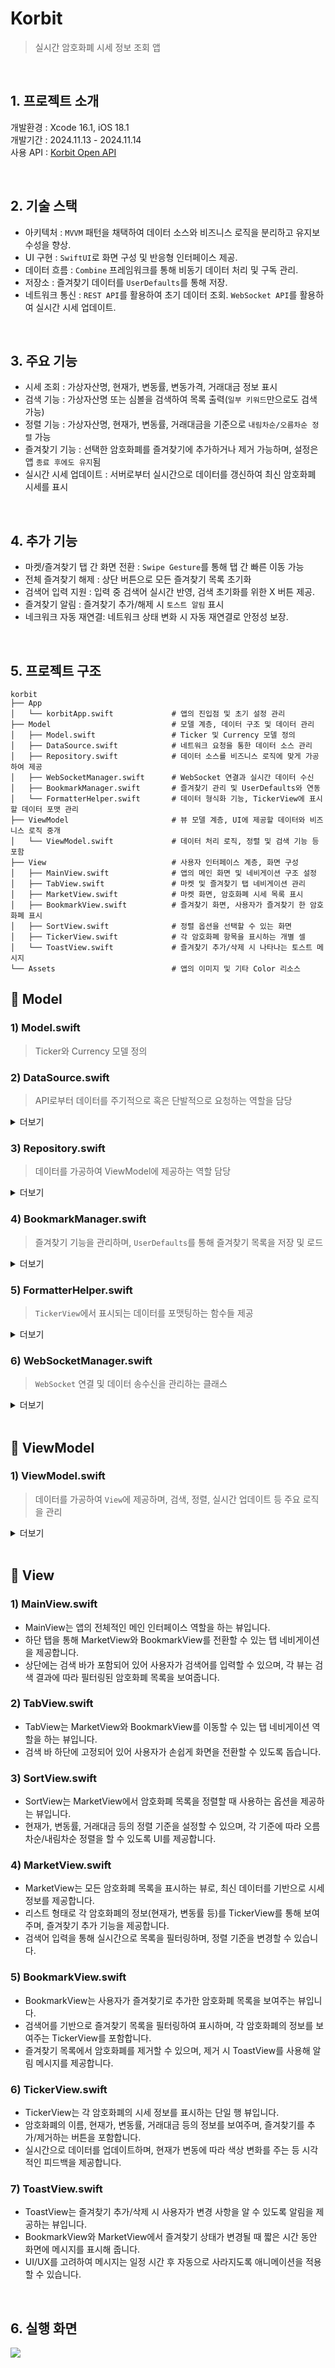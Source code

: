 
# Korbit
> 실시간 암호화폐 시세 정보 조회 앱  

<br>

## 1. 프로젝트 소개

개발환경 : Xcode 16.1, iOS 18.1  
개발기간 : 2024.11.13 - 2024.11.14  
사용 API : [Korbit Open API](https://docs.korbit.co.kr/ "korbit")   

<br>

## 2. 기술 스택

- 아키텍처 : `MVVM` 패턴을 채택하여 데이터 소스와 비즈니스 로직을 분리하고 유지보수성을 향상.
- UI 구현 : `SwiftUI`로 화면 구성 및 반응형 인터페이스 제공.
- 데이터 흐름 : `Combine` 프레임워크를 통해 비동기 데이터 처리 및 구독 관리.
- 저장소 : 즐겨찾기 데이터를 `UserDefaults`를 통해 저장.
- 네트워크 통신 : `REST API`를 활용하여 초기 데이터 조회. `WebSocket API`를 활용하여 실시간 시세 업데이트.

<br>

## 3. 주요 기능

- 시세 조회 : 가상자산명, 현재가, 변동률, 변동가격, 거래대금 정보 표시
- 검색 기능 : 가상자산명 또는 심볼을 검색하여 목록 출력(`일부 키워드`만으로도 검색 가능)
- 정렬 기능 : 가상자산명, 현재가, 변동률, 거래대금을 기준으로 `내림차순/오름차순 정렬` 가능
- 즐겨찾기 기능 : 선택한 암호화폐를 즐겨찾기에 추가하거나 제거 가능하며, 설정은 앱 `종료 후에도 유지`됨
- 실시간 시세 업데이트 : 서버로부터 실시간으로 데이터를 갱신하여 최신 암호화폐 시세를 표시

<br>

## 4. 추가 기능

- 마켓/즐겨찾기 탭 간 화면 전환 : `Swipe Gesture`를 통해 탭 간 빠른 이동 가능
- 전체 즐겨찾기 해제 : 상단 버튼으로 모든 즐겨찾기 목록 초기화
- 검색어 입력 지원 : 입력 중 검색어 실시간 반영, 검색 초기화를 위한 X 버튼 제공.
- 즐겨찾기 알림 : 즐겨찾기 추가/해제 시 `토스트 알림` 표시
- 네크워크 자동 재연결: 네트워크 상태 변화 시 자동 재연결로 안정성 보장.

<br>

## 5. 프로젝트 구조

```
korbit  
├── App  
│   └── korbitApp.swift             # 앱의 진입점 및 초기 설정 관리  
├── Model                           # 모델 계층, 데이터 구조 및 데이터 관리  
│   ├── Model.swift                 # Ticker 및 Currency 모델 정의  
│   ├── DataSource.swift            # 네트워크 요청을 통한 데이터 소스 관리  
│   ├── Repository.swift            # 데이터 소스를 비즈니스 로직에 맞게 가공하여 제공
│   ├── WebSocketManager.swift      # WebSocket 연결과 실시간 데이터 수신
│   ├── BookmarkManager.swift       # 즐겨찾기 관리 및 UserDefaults와 연동  
│   └── FormatterHelper.swift       # 데이터 형식화 기능, TickerView에 표시할 데이터 포맷 관리  
├── ViewModel                       # 뷰 모델 계층, UI에 제공할 데이터와 비즈니스 로직 중개  
│   └── ViewModel.swift             # 데이터 처리 로직, 정렬 및 검색 기능 등 포함  
├── View                            # 사용자 인터페이스 계층, 화면 구성  
│   ├── MainView.swift              # 앱의 메인 화면 및 네비게이션 구조 설정  
│   ├── TabView.swift               # 마켓 및 즐겨찾기 탭 네비게이션 관리  
│   ├── MarketView.swift            # 마켓 화면, 암호화폐 시세 목록 표시  
│   ├── BookmarkView.swift          # 즐겨찾기 화면, 사용자가 즐겨찾기 한 암호화폐 표시  
│   ├── SortView.swift              # 정렬 옵션을 선택할 수 있는 화면  
│   ├── TickerView.swift            # 각 암호화폐 항목을 표시하는 개별 셀  
│   └── ToastView.swift             # 즐겨찾기 추가/삭제 시 나타나는 토스트 메시지  
└── Assets                          # 앱의 이미지 및 기타 Color 리소스  
```

## 📂 Model

### 1) Model.swift 
> Ticker와 Currency 모델 정의

### 2) DataSource.swift 
> API로부터 데이터를 주기적으로 혹은 단발적으로 요청하는 역할을 담당

<details>
<summary> 더보기 </summary>

#### DataSource 클래스
- `DataSource`는 `DataSourceProtocol`을 구현하는 `final class`로, 실제 API 호출을 수행하여 데이터를 가져오는 기능을 담당합니다.
    
#### fetchData 메서드
- 주어진 URL에서 데이터를 요청하는 메서드로, 공통적인 REST API 요청 로직을 처리합니다.
- URL이 유효하지 않은 경우 `Fail`을 반환하여 스트림을 종료하지 않고 처리할 수 있도록 합니다.
- 반환된 데이터는 `Publisher`를 통해 상위 로직에서 처리할 수 있습니다.

#### fetchTickers 메서드
- 암호화폐 현재가 데이터를 단발성으로 요청하는 메서드입니다.
- 내부적으로 `fetchData(from:)` 메서드를 호출하며, `tickerURL`을 사용합니다.

#### fetchCurrencies 메서드
- 암호화폐 정보 데이터를 단발성으로 요청하는 메서드입니다.
- `fetchData(from:)` 메서드를 호출하며, `currencyURL`을 사용합니다.

#### connectWebSocket 메서드
- WebSocket 연결을 초기화하여 서버와 실시간 통신을 시작합니다.
- WebSocket URL은 `APIConfig`에서 로드되며, 연결 후 수신 메시지를 대기합니다.

#### sendWebSocketMessage 메서드
- WebSocket 서버로 메시지를 전송하는 메서드입니다.
- 전송할 메시지는 2차원 배열 형태로 JSON으로 변환 후 송신됩니다.

#### receiveWebSocketMessages 메서드
- WebSocket에서 수신한 메시지를 `Combine`의 `Publisher`로 제공하는 메서드입니다.
- WebSocket에서 수신된 데이터를 상위 로직에서 처리할 수 있도록 반환합니다.

#### disconnectWebSocket 메서드
- WebSocket 연결을 종료하는 메서드입니다.
- WebSocket 관련 자원을 해제하여 메모리 누수를 방지합니다.

#### reconnectWebSocket 메서드
- WebSocket 연결을 다시 시도하는 메서드입니다.
- 기존 연결을 종료하고 새 연결을 설정하여 재연결을 처리합니다.

</details>    


### 3) Repository.swift 
> 데이터를 가공하여 ViewModel에 제공하는 역할 담당

<details>
<summary> 더보기 </summary>

#### Repository 클래스
- `Repository`는 `RepositoryProtocol`을 구현하는 클래스이며, `DataSource`를 통해 데이터를 받아 비즈니스 로직에 맞게 가공하여 제공합니다.

#### fetchTickers 메서드, fetchCurrencies 메서드
- `fetchTickers`와 `fetchCurrencies` 메서드는 단발성으로 시세 데이터와 암호화폐 목록 데이터를 요청하고, 데이터를 JSON에서 `Ticker`와 `Currency` 모델로 각각 디코딩하여 반환합니다.
- `tryMap`을 사용해 데이터를 디코딩하며, `handleEvents`를 통해 구독을 `cancellables`에 저장해 메모리 관리가 가능하게 합니다.
- `eraseToAnyPublisher()`로 `AnyPublisher<[Ticker], Error>` 타입으로 반환합니다.

#### fetchTickersWithCurrencies 메서드
- `fetchTickersWithCurrencies` 메서드는 `fetchTickers`와 `fetchCurrencies`를 병합하여 각 `Ticker`에 해당 `Currency`의 전체 이름(`fullName`)을 추가하는 기능을 제공합니다.
- `Publishers.Zip`을 사용해 두 데이터를 병렬로 가져오며, `map`을 통해 `Ticker` 데이터에 `Currency`의 `fullName`을 병합하여 `Ticker` 모델을 보강합니다.
- 병합된 결과는 `AnyPublisher<[Ticker], Error>`로 반환되어, 최종적으로 필요한 데이터를 제공할 수 있습니다.

#### connectWebSocket 메서드
- WebSocket 연결을 초기화하는 메서드입니다.
- `DataSource`의 `connectWebSocket()` 메서드를 호출합니다.

#### disconnectWebSocket 메서드
- WebSocket 연결을 종료하는 메서드입니다.
- `DataSource`의 `disconnectWebSocket()` 메서드를 호출합니다.

#### subscribeToTickers 메서드
- WebSocket에 구독 요청 메시지를 전송하는 메서드입니다.
- 구독할 암호화폐 심볼 리스트를 JSON 형태로 서버에 전송합니다.

#### receiveTickerUpdates 메서드
- WebSocket을 통해 실시간 `Ticker` 데이터를 수신하는 메서드입니다.
- 수신된 데이터를 `Ticker` 모델로 디코딩하여 반환합니다.


</details> 

### 4) BookmarkManager.swift 
> 즐겨찾기 기능을 관리하며, `UserDefaults`를 통해 즐겨찾기 목록을 저장 및 로드

<details>
<summary> 더보기 </summary>

#### BookmarkManager 클래스
- `BookmarkManager`는 사용자가 추가한 즐겨찾기 데이터를 `UserDefaults`에 저장하고 관리하는 기능을 제공합니다.
- `userDefaultsKey`: `UserDefaults`에 저장될 즐겨찾기 항목의 키로, `bookmarkedItems`라는 키를 사용합니다.
- `cancellables`: Combine의 `AnyCancellable` 객체를 저장하는 `Set`으로, 구독을 저장하여 클래스가 해제될 때 자동으로 구독을 취소합니다.

#### bookmarks 프로퍼티
- `bookmarks`는 현재 즐겨찾기에 저장된 항목들을 `Set<String>`으로 관리하는 프로퍼티입니다.
- `UserDefaults`에서 배열 형태로 즐겨찾기를 불러와 `Set`으로 변환하여 관리하며, 새 값을 설정할 때는 `UserDefaults`에 저장합니다.

#### addBookmark 메서드
- `addBookmark` 메서드는 특정 항목을 즐겨찾기에 추가하는 비동기 메서드입니다.
- 비동기 `Just`를 사용하여 백그라운드 스레드에서 업데이트를 처리하고, 성공 여부를 `AnyPublisher<Bool, Never>`로 반환하여 Combine 스트림으로 관리할 수 있도록 합니다.

#### removeBookmark 메서드
- `removeBookmark` 메서드는 특정 항목을 즐겨찾기에서 제거하는 비동기 메서드입니다.
- `addBookmark`와 유사하게 `Just`를 사용하여 비동기로 `UserDefaults`를 업데이트하며, 결과는 `AnyPublisher<Bool, Never>`로 반환됩니다.

#### toggleBookmark 메서드
- `toggleBookmark` 메서드는 특정 항목이 이미 즐겨찾기에 존재하는지 확인하고, 존재하면 `removeBookmark`를, 존재하지 않으면 `addBookmark`를 호출하여 즐겨찾기 상태를 전환합니다.
- 이를 통해 하나의 메서드로 즐겨찾기 상태를 관리할 수 있습니다.

#### isBookmarked 메서드
- `isBookmarked` 메서드는 특정 항목이 현재 즐겨찾기에 추가되어 있는지 여부를 `Bool`로 반환합니다.
  
#### clearAllBookmarks 메서드
- `clearAllBookmarks` 메서드는 모든 즐겨찾기 항목을 삭제하는 메서드로, 비동기로 `UserDefaults`에서 데이터를 제거하고 `AnyPublisher<Void, Never>` 타입으로 반환합니다.

#### getBookmarkCount 메서드
- `getBookmarkCount` 메서드는 현재 즐겨찾기 항목의 개수를 반환합니다.

</details> 

### 5) FormatterHelper.swift 
> `TickerView`에서 표시되는 데이터를 포맷팅하는 함수들 제공

<details>
<summary> 더보기 </summary>

#### formattedValue 함수
- `formattedValue` 함수는 입력값에 다양한 포맷팅 옵션을 적용하여 포맷팅된 문자열과 색상을 포함하는 값을 반환합니다.
- 함수는 `FormattedValueOptions` 옵션을 받아, `천 단위 구분자`, `부호 추가`, `백분율`, `부호에 따른 색상` 등을 적용할 수 있습니다.
- 포맷팅된 문자열을 통해 UI에서 가독성 높은 데이터를 표시할 수 있도록 지원합니다.

</details> 

### 6) WebSocketManager.swift 
> `WebSocket` 연결 및 데이터 송수신을 관리하는 클래스  

<details>
<summary> 더보기 </summary>

#### connect 메서드
- WebSocket 연결을 초기화하는 메서드입니다.
- 연결 후 서버로부터 메시지를 수신할 준비를 합니다.

#### sendMessage 메서드
- WebSocket 서버로 JSON 형식의 메시지를 전송하는 메서드입니다.
- 전송 중 에러가 발생하면 로그에 기록합니다.

#### receiveMessage 메서드
- WebSocket 메시지를 수신하여 처리하는 메서드입니다.
- 문자열 또는 바이너리 메시지를 수신하여 `subject`로 전달합니다.

#### messagePublisher 메서드
- 수신 메시지를 `Combine`의 `Publisher`로 노출하는 메서드입니다.

#### startPing 메서드
- Ping 메시지를 주기적으로 전송하여 연결 상태를 유지합니다.
- Ping 실패 시 WebSocket 연결을 재시도합니다.

#### disconnect 메서드
- WebSocket 연결을 종료하고 관련 리소스를 해제하는 메서드입니다.

#### reconnect 메서드
- WebSocket 연결을 재시작하는 메서드입니다.
- 기존 연결 종료 후 새 연결을 생성합니다.

</details>

<br>

## 📂 ViewModel

### 1) ViewModel.swift 
> 데이터를 가공하여 `View`에 제공하며, 검색, 정렬, 실시간 업데이트 등 주요 로직을 관리

<details>
<summary> 더보기 </summary>

#### fetchTickers 메서드
- 초기 데이터를 단발성으로 가져오는 메서드로, `Repository`의 `fetchTickersWithCurrencies()`를 호출하여 시세 및 통화 데이터를 가져옵니다.
- 데이터가 성공적으로 로드되면, 즐겨찾기 상태와 정렬 기준을 적용하여 `tickers`를 업데이트하고, `isDataLoaded` 값을 `true`로 변경합니다.

#### updateTickers 메서드
- WebSocket에서 수신된 실시간 데이터를 기반으로 `tickers` 배열을 업데이트하는 메서드입니다.
- 기존 데이터와 비교하여 변경된 부분만 업데이트하여 성능을 최적화합니다.

#### connectWebSocketAndSubscribe 메서드
- WebSocket 연결을 초기화하고, 특정 암호화폐 `symbol` 리스트를 구독하는 메서드입니다.
- 실시간 데이터를 수신하며 UI 상태를 지속적으로 업데이트합니다.

#### updateSortOption 메서드
- 정렬 기준을 변경하는 메서드로, 현재 선택된 기준을 다시 선택하면 오름차순/내림차순을 토글하고, 새로운 기준을 선택하면 내림차순으로 설정합니다.
- 변경된 기준에 따라 `sortTickers()`를 호출하여 데이터를 정렬합니다.

#### sortTickers 메서드
- `currentSortOption`에 따라 시세 데이터를 정렬하는 메서드입니다.
- 가상자산명, 현재가, 변동률, 거래대금을 기준으로 오름차순/내림차순 정렬이 가능하며, `currentSortOption`의 값을 사용하여 동적으로 정렬 기준을 결정합니다.
- 사용자 경험을 개선하기 위해 동일한 값일 경우 종목명을 기준으로 재정렬하여 UI 일관성을 유지합니다.

#### toggleBookmark 메서드
- 특정 항목의 즐겨찾기 상태를 토글하는 메서드로, `bookmarkManager.toggleBookmark`를 통해 즐겨찾기 추가/삭제를 수행합니다.
- 즐겨찾기 상태가 변경되면 `tickers` 배열에서 해당 항목을 찾아 상태를 업데이트하고, 성공 시 사용자에게 토스트 메시지를 표시합니다.

#### removeAllBookmarks 메서드
- 모든 즐겨찾기를 초기화하는 메서드로, `bookmarkManager.clearAllBookmarks()`를 호출하여 모든 항목을 삭제합니다.
- 즐겨찾기가 삭제되면 `tickers` 배열에서 모든 항목의 `bookmark` 상태를 초기화하고, 사용자에게 성공 메시지를 표시합니다.

</details> 

<br>

## 📂 View

### 1) MainView.swift

- MainView는 앱의 전체적인 메인 인터페이스 역할을 하는 뷰입니다.
- 하단 탭을 통해 MarketView와 BookmarkView를 전환할 수 있는 탭 네비게이션을 제공합니다.
- 상단에는 검색 바가 포함되어 있어 사용자가 검색어를 입력할 수 있으며, 각 뷰는 검색 결과에 따라 필터링된 암호화폐 목록을 보여줍니다.

### 2) TabView.swift

- TabView는 MarketView와 BookmarkView를 이동할 수 있는 탭 네비게이션 역할을 하는 뷰입니다.
- 검색 바 하단에 고정되어 있어 사용자가 손쉽게 화면을 전환할 수 있도록 돕습니다.

### 3) SortView.swift

- SortView는 MarketView에서 암호화폐 목록을 정렬할 때 사용하는 옵션을 제공하는 뷰입니다.
- 현재가, 변동률, 거래대금 등의 정렬 기준을 설정할 수 있으며, 각 기준에 따라 오름차순/내림차순 정렬을 할 수 있도록 UI를 제공합니다.

### 4) MarketView.swift

- MarketView는 모든 암호화폐 목록을 표시하는 뷰로, 최신 데이터를 기반으로 시세 정보를 제공합니다.
- 리스트 형태로 각 암호화폐의 정보(현재가, 변동률 등)를 TickerView를 통해 보여주며, 즐겨찾기 추가 기능을 제공합니다.
- 검색어 입력을 통해 실시간으로 목록을 필터링하며, 정렬 기준을 변경할 수 있습니다.

### 5) BookmarkView.swift 
- BookmarkView는 사용자가 즐겨찾기로 추가한 암호화폐 목록을 보여주는 뷰입니다.
- 검색어를 기반으로 즐겨찾기 목록을 필터링하여 표시하며, 각 암호화폐의 정보를 보여주는 TickerView를 포함합니다.
- 즐겨찾기 목록에서 암호화폐를 제거할 수 있으며, 제거 시 ToastView를 사용해 알림 메시지를 제공합니다.

### 6) TickerView.swift

- TickerView는 각 암호화폐의 시세 정보를 표시하는 단일 행 뷰입니다.
- 암호화폐의 이름, 현재가, 변동률, 거래대금 등의 정보를 보여주며, 즐겨찾기를 추가/제거하는 버튼을 포함합니다.
- 실시간으로 데이터를 업데이트하며, 현재가 변동에 따라 색상 변화를 주는 등 시각적인 피드백을 제공합니다.

### 7) ToastView.swift

- ToastView는 즐겨찾기 추가/삭제 시 사용자가 변경 사항을 알 수 있도록 알림을 제공하는 뷰입니다.
- BookmarkView와 MarketView에서 즐겨찾기 상태가 변경될 때 짧은 시간 동안 화면에 메시지를 표시해 줍니다.
- UI/UX를 고려하여 메시지는 일정 시간 후 자동으로 사라지도록 애니메이션을 적용할 수 있습니다.

<br>

## 6. 실행 화면

![](https://github.com/user-attachments/assets/d531e518-4932-4eaa-b16a-44da46cf60f8)


